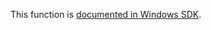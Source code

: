 This function is [documented in Windows SDK](https://learn.microsoft.com/en-us/windows/win32/etw/nf-ntetw-etweventunregister).
